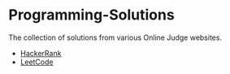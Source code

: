 # Programming-Solutions
The collection of solutions from various Online Judge websites.

- [HackerRank](https://github.com/EdisonCodeKeeper/hacker-rank)
- [LeetCode](https://github.com/EdisonCodeKeeper/leet-code)
